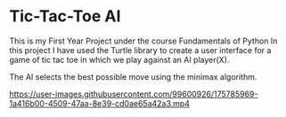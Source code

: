 # Tic-Tac-Toe AI

This is my First Year Project under the course Fundamentals of Python
In this project I have used the Turtle library to create a user interface for a game of tic tac toe in which we play against an AI player(X). 

The AI selects the best possible move using the minimax algorithm.



https://user-images.githubusercontent.com/99600926/175785969-1a416b00-4509-47aa-8e39-cd0ae65a42a3.mp4

